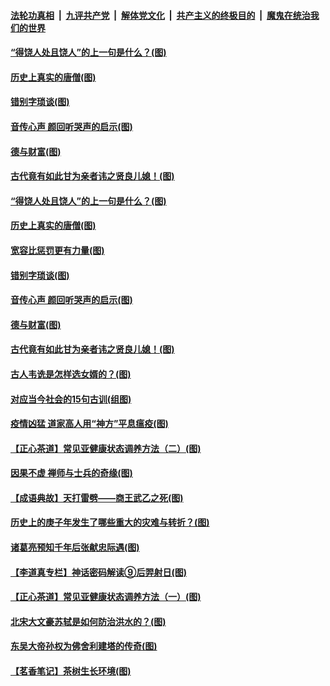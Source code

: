 

####  [法轮功真相](../../../../basic/blob/master/README.md?t=07021657) &nbsp;|&nbsp; [九评共产党](../../../../9ping.md/blob/master/README.md?t=07021657) &nbsp;|&nbsp; [解体党文化](../../../../jtdwh.md/blob/master/README.md?t=07021657)  &nbsp;|&nbsp; [共产主义的终极目的](../../../../gczydzjmd.md/blob/master/README.md?t=07021657) &nbsp;|&nbsp; [魔鬼在统治我们的世界](../../../../mgztzwmdsj.md/blob/master/README.md?t=07021657) 

#### [“得饶人处且饶人”的上一句是什么？(图)](../pages/p7/938333.md?t=07021657) 

#### [历史上真实的唐僧(图)](../pages/p7/938101.md?t=07021657) 

#### [错别字琐谈(图)](../pages/p7/938316.md?t=07021657) 

#### [音传心声 颜回听哭声的启示(图)](../pages/p7/938099.md?t=07021657) 

#### [德与财富(图)](../pages/p7/938218.md?t=07021657) 

#### [古代竟有如此甘为亲者讳之贤良儿媳！(图)](../pages/p7/938117.md?t=07021657) 

#### [“得饶人处且饶人”的上一句是什么？(图)](../pages/p7/938333.md?t=07021657) 

#### [历史上真实的唐僧(图)](../pages/p7/938101.md?t=07021657) 

#### [宽容比惩罚更有力量(图)](../pages/p7/938280.md?t=07021657) 

#### [错别字琐谈(图)](../pages/p7/938316.md?t=07021657) 

#### [音传心声 颜回听哭声的启示(图)](../pages/p7/938099.md?t=07021657) 

#### [德与财富(图)](../pages/p7/938218.md?t=07021657) 

#### [古代竟有如此甘为亲者讳之贤良儿媳！(图)](../pages/p7/938117.md?t=07021657) 

#### [古人韦诜是怎样选女婿的？(图)](../pages/p7/938100.md?t=07021657) 

#### [对应当今社会的15句古训(组图)](../pages/p7/938097.md?t=07021657) 

#### [疫情凶猛 道家高人用“神方”平息瘟疫(图)](../pages/p7/938004.md?t=07021657) 

#### [【正心茶道】常见亚健康状态调养方法（二）(图)](../pages/p7/937559.md?t=07021657) 

#### [因果不虚 禅师与士兵的奇缘(图)](../pages/p7/938092.md?t=07021657) 

#### [【成语典故】天打雷劈——商王武乙之死(图)](../pages/p7/937782.md?t=07021657) 

#### [历史上的庚子年发生了哪些重大的灾难与转折？(图)](../pages/p7/937991.md?t=07021657) 

#### [诸葛亮预知千年后张献忠际遇(图)](../pages/p7/937564.md?t=07021657) 

#### [【李道真专栏】神话密码解读⑨后羿射日(图)](../pages/p7/937560.md?t=07021657) 

#### [【正心茶道】常见亚健康状态调养方法（一）(图)](../pages/p7/937556.md?t=07021657) 

#### [北宋大文豪苏轼是如何防治洪水的？(图)](../pages/p7/937874.md?t=07021657) 

#### [东吴大帝孙权为佛舍利建塔的传奇(图)](../pages/p7/937764.md?t=07021657) 

#### [【茗香笔记】茶树生长环境(图)](../pages/p7/937562.md?t=07021657) 

